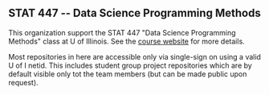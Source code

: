 ## STAT 447 -- Data Science Programming Methods

This organization support the STAT 447 "Data Science Programming Methods" class at U of Illinois. 
See the [course website](https://www.stat447.com) for more details.

Most repositories in here are accessible only via single-sign on using a valid U of I netid. 
This includes student group project repositories which are by default visible only tot the team members (but can be made public upon request).

